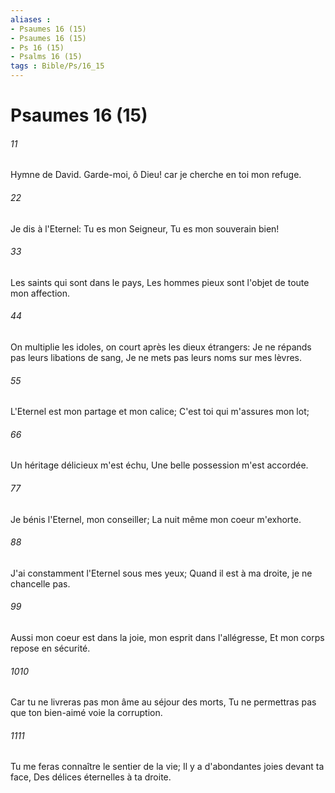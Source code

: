 ```yaml
---
aliases : 
- Psaumes 16 (15)
- Psaumes 16 (15)
- Ps 16 (15)
- Psalms 16 (15)
tags : Bible/Ps/16_15
---
```


# Psaumes 16 (15)

###### 11
Hymne de David. Garde-moi, ô Dieu! car je cherche en toi mon refuge.
###### 22
Je dis à l'Eternel: Tu es mon Seigneur, Tu es mon souverain bien!
###### 33
Les saints qui sont dans le pays, Les hommes pieux sont l'objet de toute mon affection.
###### 44
On multiplie les idoles, on court après les dieux étrangers: Je ne répands pas leurs libations de sang, Je ne mets pas leurs noms sur mes lèvres.
###### 55
L'Eternel est mon partage et mon calice; C'est toi qui m'assures mon lot;
###### 66
Un héritage délicieux m'est échu, Une belle possession m'est accordée.
###### 77
Je bénis l'Eternel, mon conseiller; La nuit même mon coeur m'exhorte.
###### 88
J'ai constamment l'Eternel sous mes yeux; Quand il est à ma droite, je ne chancelle pas.
###### 99
Aussi mon coeur est dans la joie, mon esprit dans l'allégresse, Et mon corps repose en sécurité.
###### 1010
Car tu ne livreras pas mon âme au séjour des morts, Tu ne permettras pas que ton bien-aimé voie la corruption.
###### 1111
Tu me feras connaître le sentier de la vie; Il y a d'abondantes joies devant ta face, Des délices éternelles à ta droite.
